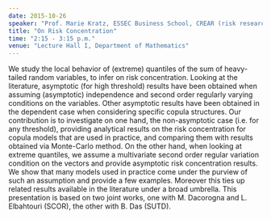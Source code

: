 ```yaml
---
date: 2015-10-26
speaker: "Prof. Marie Kratz, ESSEC Business School, CREAR (risk research center)"
title: "On Risk Concentration"
time: "2:15 - 3:15 p.m." 
venue: "Lecture Hall I, Department of Mathematics"
---
```

We study the local behavior of (extreme) quantiles of the sum of heavy-tailed random variables, to infer on risk concentration. Looking at the literature, asymptotic (for high threshold) results have been obtained when assuming (asymptotic) independence and second order regularly varying conditions on the variables. Other asymptotic results have been obtained in the dependent case when considering specific copula structures. Our contribution is to investigate on one hand, the non-asymptotic case (i.e. for any threshold), providing analytical results on the risk concentration for copula models that are used in practice, and comparing them with results obtained via Monte-Carlo method. On the other hand, when looking at extreme quantiles, we assume a multivariate second order regular variation condition on the vectors and provide asymptotic risk concentration results. We show that many models used in practice come under the purview of such an assumption and provide a few examples. Moreover this ties up related results available in the literature under a broad umbrella. This presentation is based on two joint works, one with M. Dacorogna and L. Elbahtouri (SCOR), the other with B. Das (SUTD).
